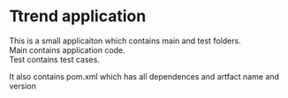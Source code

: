 # Ttrend application

This is a small applicaiton which contains main and test folders.  
Main contains application code.  
Test contains test cases.  

It also contains pom.xml which has all dependences and artfact name and version

